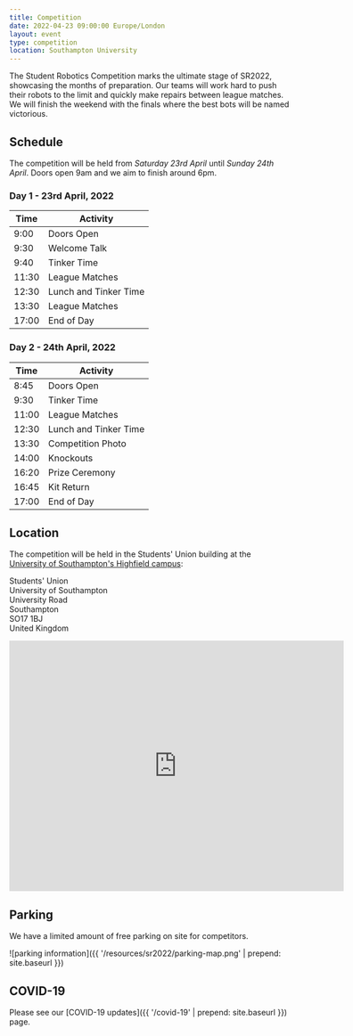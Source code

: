 ```yaml
---
title: Competition
date: 2022-04-23 09:00:00 Europe/London
layout: event
type: competition
location: Southampton University
---
```


The Student Robotics Competition marks the ultimate stage of SR2022, showcasing the months of preparation. Our teams will work hard to push their robots to the limit and quickly make repairs between league matches. We will finish the weekend with the finals where the best bots will be named victorious.

## Schedule

The competition will be held from *Saturday 23rd April* until *Sunday 24th April*. Doors open 9am and we aim to finish around 6pm.

### Day 1 - 23rd April, 2022

Time | Activity
--- | ---
9:00 | Doors Open
9:30 | Welcome Talk
9:40 | Tinker Time
11:30 | League Matches
12:30 | Lunch and Tinker Time
13:30 | League Matches
17:00 | End of Day

### Day 2 - 24th April, 2022

Time | Activity
--- | ---
8:45 | Doors Open
9:30 | Tinker Time
11:00 | League Matches
12:30 | Lunch and Tinker Time
13:30 | Competition Photo
14:00 | Knockouts
16:20 | Prize Ceremony
16:45 | Kit Return
17:00 | End of Day

## Location

The competition will be held in the Students' Union building at the [University of Southampton's Highfield campus][soton-campus-directions]:

Students' Union<br>
University of Southampton<br>
University Road<br>
Southampton<br>
SO17 1BJ<br>
United Kingdom<br>

<iframe title="Map highlighting the location of the venue" src="https://www.google.com/maps/embed?pb=!1m18!1m12!1m3!1d2514.4224296392836!2d-1.399433684090786!3d50.934400360256014!2m3!1f0!2f0!3f0!3m2!1i1024!2i768!4f13.1!3m3!1m2!1s0x487473f7089148ab%3A0xaeeea75e9ec72c88!2sUniversity+of+Southampton+Students&#39;+Union+(SUSU)!5e0!3m2!1sen!2suk!4v1551272133022" width="600" height="450" frameborder="0" style="border:0" allowfullscreen></iframe>

## Parking

We have a limited amount of free parking on site for competitors.

![parking information]({{ '/resources/sr2022/parking-map.png' | prepend: site.baseurl }})

## COVID-19

Please see our [COVID-19 updates]({{ '/covid-19' | prepend: site.baseurl }}) page.

[teams-contact]: mailto:teams@studentrobotics.org
[soton-campus-directions]: http://www.southampton.ac.uk/about/visit/getting-to-our-campuses.page
